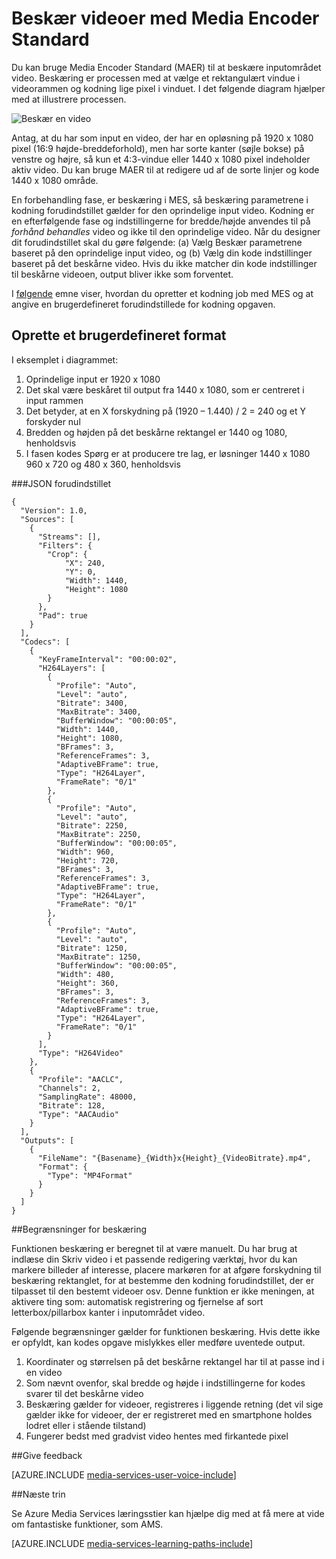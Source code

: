 <properties
    pageTitle="Sådan beskæres video | Microsoft Azure"
    description="I denne artikel viser, hvordan du beskære videoer med Media Encoder Standard."
    services="media-services"
    documentationCenter=""
    authors="anilmur"
    manager="erikre"
    editor=""/>

<tags
    ms.service="media-services"
    ms.workload="media"
    ms.tgt_pltfrm="na"
    ms.devlang="dotnet"
    ms.topic="article"
    ms.date="09/26/2016"  
    ms.author="anilmur;juliako;"/>

# <a name="crop-videos-with-media-encoder-standard"></a>Beskær videoer med Media Encoder Standard

Du kan bruge Media Encoder Standard (MAER) til at beskære inputområdet video. Beskæring er processen med at vælge et rektangulært vindue i videorammen og kodning lige pixel i vinduet. I det følgende diagram hjælper med at illustrere processen.

![Beskær en video](./media/media-services-crop-video/media-services-crop-video01.png)

Antag, at du har som input en video, der har en opløsning på 1920 x 1080 pixel (16:9 højde-breddeforhold), men har sorte kanter (søjle bokse) på venstre og højre, så kun et 4:3-vindue eller 1440 x 1080 pixel indeholder aktiv video. Du kan bruge MAER til at redigere ud af de sorte linjer og kode 1440 x 1080 område.

En forbehandling fase, er beskæring i MES, så beskæring parametrene i kodning forudindstillet gælder for den oprindelige input video. Kodning er en efterfølgende fase og indstillingerne for bredde/højde anvendes til på *forhånd behandles* video og ikke til den oprindelige video. Når du designer dit forudindstillet skal du gøre følgende: (a) Vælg Beskær parametrene baseret på den oprindelige input video, og (b) Vælg din kode indstillinger baseret på det beskårne video. Hvis du ikke matcher din kode indstillinger til beskårne videoen, output bliver ikke som forventet.

I [følgende](media-services-advanced-encoding-with-mes.md#encoding_with_dotnet) emne viser, hvordan du opretter et kodning job med MES og at angive en brugerdefineret forudindstillede for kodning opgaven. 

## <a name="creating-a-custom-preset"></a>Oprette et brugerdefineret format

I eksemplet i diagrammet:

1. Oprindelige input er 1920 x 1080
1. Det skal være beskåret til output fra 1440 x 1080, som er centreret i input rammen
1. Det betyder, at en X forskydning på (1920 – 1.440) / 2 = 240 og et Y forskyder nul
1. Bredden og højden på det beskårne rektangel er 1440 og 1080, henholdsvis
1. I fasen kodes Spørg er at producere tre lag, er løsninger 1440 x 1080 960 x 720 og 480 x 360, henholdsvis

###<a name="json-preset"></a>JSON forudindstillet


    {
      "Version": 1.0,
      "Sources": [
        {
          "Streams": [],
          "Filters": {
            "Crop": {
                "X": 240,
                "Y": 0,
                "Width": 1440,
                "Height": 1080
            }
          },
          "Pad": true
        }
      ],
      "Codecs": [
        {
          "KeyFrameInterval": "00:00:02",
          "H264Layers": [
            {
              "Profile": "Auto",
              "Level": "auto",
              "Bitrate": 3400,
              "MaxBitrate": 3400,
              "BufferWindow": "00:00:05",
              "Width": 1440,
              "Height": 1080,
              "BFrames": 3,
              "ReferenceFrames": 3,
              "AdaptiveBFrame": true,
              "Type": "H264Layer",
              "FrameRate": "0/1"
            },
            {
              "Profile": "Auto",
              "Level": "auto",
              "Bitrate": 2250,
              "MaxBitrate": 2250,
              "BufferWindow": "00:00:05",
              "Width": 960,
              "Height": 720,
              "BFrames": 3,
              "ReferenceFrames": 3,
              "AdaptiveBFrame": true,
              "Type": "H264Layer",
              "FrameRate": "0/1"
            },
            {
              "Profile": "Auto",
              "Level": "auto",
              "Bitrate": 1250,
              "MaxBitrate": 1250,
              "BufferWindow": "00:00:05",
              "Width": 480,
              "Height": 360,
              "BFrames": 3,
              "ReferenceFrames": 3,
              "AdaptiveBFrame": true,
              "Type": "H264Layer",
              "FrameRate": "0/1"
            }
          ],
          "Type": "H264Video"
        },
        {
          "Profile": "AACLC",
          "Channels": 2,
          "SamplingRate": 48000,
          "Bitrate": 128,
          "Type": "AACAudio"
        }
      ],
      "Outputs": [
        {
          "FileName": "{Basename}_{Width}x{Height}_{VideoBitrate}.mp4",
          "Format": {
            "Type": "MP4Format"
          }
        }
      ]
    }


##<a name="restrictions-on-cropping"></a>Begrænsninger for beskæring

Funktionen beskæring er beregnet til at være manuelt. Du har brug at indlæse din Skriv video i et passende redigering værktøj, hvor du kan markere billeder af interesse, placere markøren for at afgøre forskydning til beskæring rektanglet, for at bestemme den kodning forudindstillet, der er tilpasset til den bestemt videoer osv. Denne funktion er ikke meningen, at aktivere ting som: automatisk registrering og fjernelse af sort letterbox/pillarbox kanter i inputområdet video.

Følgende begrænsninger gælder for funktionen beskæring. Hvis dette ikke er opfyldt, kan kodes opgave mislykkes eller medføre uventede output.

1. Koordinater og størrelsen på det beskårne rektangel har til at passe ind i en video
1. Som nævnt ovenfor, skal bredde og højde i indstillingerne for kodes svarer til det beskårne video
1. Beskæring gælder for videoer, registreres i liggende retning (det vil sige gælder ikke for videoer, der er registreret med en smartphone holdes lodret eller i stående tilstand)
1. Fungerer bedst med gradvist video hentes med firkantede pixel

##<a name="provide-feedback"></a>Give feedback

[AZURE.INCLUDE [media-services-user-voice-include](../../includes/media-services-user-voice-include.md)]

##<a name="next-step"></a>Næste trin
 
Se Azure Media Services læringsstier kan hjælpe dig med at få mere at vide om fantastiske funktioner, som AMS.  

[AZURE.INCLUDE [media-services-learning-paths-include](../../includes/media-services-learning-paths-include.md)]
